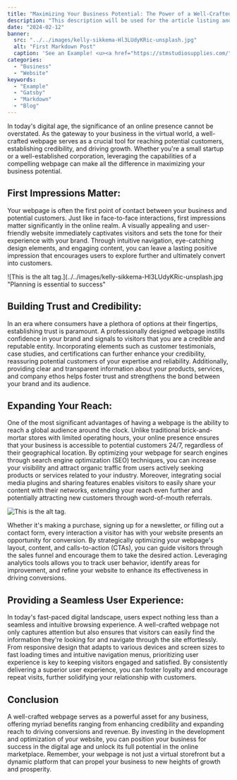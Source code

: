 ```yaml
---
title: "Maximizing Your Business Potential: The Power of a Well-Crafted Webpage."
description: "This description will be used for the article listing and search results on Google."
date: "2024-02-12"
banner:
  src: "../../images/kelly-sikkema-Hl3LUdyKRic-unsplash.jpg"
  alt: "First Markdown Post"
  caption: 'See an Example! <u><a href="https://stmstudiosupplies.com/">STM studio supplies</a></u>'
categories:
  - "Business"
  - "Website"
keywords:
  - "Example"
  - "Gatsby"
  - "Markdown"
  - "Blog"
---
```



In today's digital age, the significance of an online presence cannot be overstated. As the gateway to your business in the virtual world, a well-crafted webpage serves as a crucial tool for reaching potential customers, establishing credibility, and driving growth. Whether you're a small startup or a well-established corporation, leveraging the capabilities of a compelling webpage can make all the difference in maximizing your business potential.

## First Impressions Matter:

Your webpage is often the first point of contact between your business and potential customers. Just like in face-to-face interactions, first impressions matter significantly in the online realm. A visually appealing and user-friendly website immediately captivates visitors and sets the tone for their experience with your brand. Through intuitive navigation, eye-catching design elements, and engaging content, you can leave a lasting positive impression that encourages users to explore further and ultimately convert into customers.

![This is the alt tag.](../../images/kelly-sikkema-Hl3LUdyKRic-unsplash.jpg "Planning is essential to success"

## Building Trust and Credibility:

In an era where consumers have a plethora of options at their fingertips, establishing trust is paramount. A professionally designed webpage instills confidence in your brand and signals to visitors that you are a credible and reputable entity. Incorporating elements such as customer testimonials, case studies, and certifications can further enhance your credibility, reassuring potential customers of your expertise and reliability. Additionally, providing clear and transparent information about your products, services, and company ethos helps foster trust and strengthens the bond between your brand and its audience.

## Expanding Your Reach:

One of the most significant advantages of having a webpage is the ability to reach a global audience around the clock. Unlike traditional brick-and-mortar stores with limited operating hours, your online presence ensures that your business is accessible to potential customers 24/7, regardless of their geographical location. By optimizing your webpage for search engines through search engine optimization (SEO) techniques, you can increase your visibility and attract organic traffic from users actively seeking products or services related to your industry. Moreover, integrating social media plugins and sharing features enables visitors to easily share your content with their networks, extending your reach even further and potentially attracting new customers through word-of-mouth referrals.

![This is the alt tag.](../../images/charles-deluvio-DgoyKNgPiFQ-unsplash.jpg)

Whether it's making a purchase, signing up for a newsletter, or filling out a contact form, every interaction a visitor has with your website presents an opportunity for conversion. By strategically optimizing your webpage's layout, content, and calls-to-action (CTAs), you can guide visitors through the sales funnel and encourage them to take the desired action. Leveraging analytics tools allows you to track user behavior, identify areas for improvement, and refine your website to enhance its effectiveness in driving conversions.

## Providing a Seamless User Experience:

In today's fast-paced digital landscape, users expect nothing less than a seamless and intuitive browsing experience. A well-crafted webpage not only captures attention but also ensures that visitors can easily find the information they're looking for and navigate through the site effortlessly. From responsive design that adapts to various devices and screen sizes to fast loading times and intuitive navigation menus, prioritizing user experience is key to keeping visitors engaged and satisfied. By consistently delivering a superior user experience, you can foster loyalty and encourage repeat visits, further solidifying your relationship with customers.

## Conclusion

A well-crafted webpage serves as a powerful asset for any business, offering myriad benefits ranging from enhancing credibility and expanding reach to driving conversions and revenue. By investing in the development and optimization of your website, you can position your business for success in the digital age and unlock its full potential in the online marketplace. Remember, your webpage is not just a virtual storefront but a dynamic platform that can propel your business to new heights of growth and prosperity.